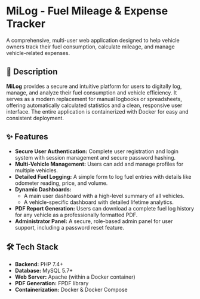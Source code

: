 # MiLog - Fuel Mileage & Expense Tracker

A comprehensive, multi-user web application designed to help vehicle owners track their fuel consumption, calculate mileage, and manage vehicle-related expenses.

## 📜 Description

**MiLog** provides a secure and intuitive platform for users to digitally log, manage, and analyze their fuel consumption and vehicle efficiency. It serves as a modern replacement for manual logbooks or spreadsheets, offering automatically calculated statistics and a clean, responsive user interface. The entire application is containerized with Docker for easy and consistent deployment.

## ✨ Features

- **Secure User Authentication:** Complete user registration and login system with session management and secure password hashing.
- **Multi-Vehicle Management:** Users can add and manage profiles for multiple vehicles.
- **Detailed Fuel Logging:** A simple form to log fuel entries with details like odometer reading, price, and volume.
- **Dynamic Dashboards:**
  - A main user dashboard with a high-level summary of all vehicles.
  - A vehicle-specific dashboard with detailed lifetime analytics.
- **PDF Report Generation:** Users can download a complete fuel log history for any vehicle as a professionally formatted PDF.
- **Administrator Panel:** A secure, role-based admin panel for user support, including a password reset feature.

## 🛠️ Tech Stack

- **Backend:** PHP 7.4+
- **Database:** MySQL 5.7+
- **Web Server:** Apache (within a Docker container)
- **PDF Generation:** FPDF library
- **Containerization:** Docker & Docker Compose
